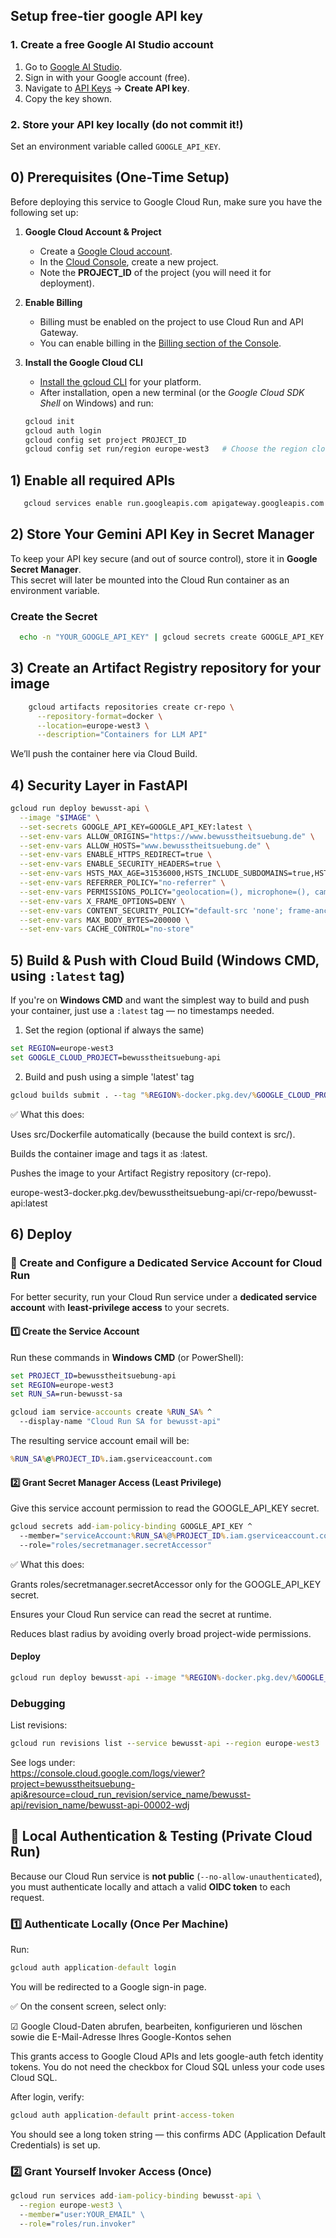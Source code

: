 ## Setup free-tier google API key

### 1. Create a free Google AI Studio account
1. Go to [Google AI Studio](https://aistudio.google.com).
2. Sign in with your Google account (free).
3. Navigate to [API Keys](https://aistudio.google.com/app/apikey) → **Create API key**.
4. Copy the key shown.

### 2. Store your API key locally (do not commit it!)
Set an environment variable called `GOOGLE_API_KEY`.

## 0) Prerequisites (One-Time Setup)

Before deploying this service to Google Cloud Run, make sure you have the following set up:

1. **Google Cloud Account & Project**
   - Create a [Google Cloud account](https://cloud.google.com/).
   - In the [Cloud Console](https://console.cloud.google.com/), create a new project.
   - Note the **PROJECT_ID** of the project (you will need it for deployment).

2. **Enable Billing**
   - Billing must be enabled on the project to use Cloud Run and API Gateway.
   - You can enable billing in the [Billing section of the Console](https://console.cloud.google.com/billing).

3. **Install the Google Cloud CLI**
   - [Install the gcloud CLI](https://cloud.google.com/sdk/docs/install) for your platform.
   - After installation, open a new terminal (or the *Google Cloud SDK Shell* on Windows) and run:

   ```bash
   gcloud init
   gcloud auth login
   gcloud config set project PROJECT_ID
   gcloud config set run/region europe-west3   # Choose the region closest to your users
   ```
## 1) Enable all required APIs
```bash
   gcloud services enable run.googleapis.com apigateway.googleapis.com servicemanagement.googleapis.com servicecontrol.googleapis.com secretmanager.googleapis.com artifactregistry.googleapis.com cloudbuild.googleapis.com
```
## 2) Store Your Gemini API Key in Secret Manager

To keep your API key secure (and out of source control), store it in **Google Secret Manager**.  
This secret will later be mounted into the Cloud Run container as an environment variable.

### Create the Secret

```bash
  echo -n "YOUR_GOOGLE_API_KEY" | gcloud secrets create GOOGLE_API_KEY --data-file=-
```

## 3) Create an Artifact Registry repository for your image
```bash
    gcloud artifacts repositories create cr-repo \
      --repository-format=docker \
      --location=europe-west3 \
      --description="Containers for LLM API"
```

We’ll push the container here via Cloud Build.

## 4) Security Layer in FastAPI
```bash
gcloud run deploy bewusst-api \
  --image "$IMAGE" \
  --set-secrets GOOGLE_API_KEY=GOOGLE_API_KEY:latest \
  --set-env-vars ALLOW_ORIGINS="https://www.bewusstheitsuebung.de" \
  --set-env-vars ALLOW_HOSTS="www.bewusstheitsuebung.de" \
  --set-env-vars ENABLE_HTTPS_REDIRECT=true \
  --set-env-vars ENABLE_SECURITY_HEADERS=true \
  --set-env-vars HSTS_MAX_AGE=31536000,HSTS_INCLUDE_SUBDOMAINS=true,HSTS_PRELOAD=false \
  --set-env-vars REFERRER_POLICY="no-referrer" \
  --set-env-vars PERMISSIONS_POLICY="geolocation=(), microphone=(), camera=(), payment=()" \
  --set-env-vars X_FRAME_OPTIONS=DENY \
  --set-env-vars CONTENT_SECURITY_POLICY="default-src 'none'; frame-ancestors 'none'; base-uri 'none'; form-action 'none';" \
  --set-env-vars MAX_BODY_BYTES=200000 \
  --set-env-vars CACHE_CONTROL="no-store"
```

## 5) Build & Push with Cloud Build (Windows CMD, using `:latest` tag)

If you're on **Windows CMD** and want the simplest way to build and push your container, just use a `:latest` tag — no timestamps needed.

1) Set the region (optional if always the same)
```cmd
set REGION=europe-west3
set GOOGLE_CLOUD_PROJECT=bewusstheitsuebung-api
```
2) Build and push using a simple 'latest' tag
```cmd
gcloud builds submit . --tag "%REGION%-docker.pkg.dev/%GOOGLE_CLOUD_PROJECT%/cr-repo/bewusst-api:latest"
```
✅ What this does:

Uses src/Dockerfile automatically (because the build context is src/).

Builds the container image and tags it as :latest.

Pushes the image to your Artifact Registry repository (cr-repo).

europe-west3-docker.pkg.dev/bewusstheitsuebung-api/cr-repo/bewusst-api:latest

## 6) Deploy
### 🔐 Create and Configure a Dedicated Service Account for Cloud Run

For better security, run your Cloud Run service under a **dedicated service account** with **least-privilege access** to your secrets.

#### 1️⃣ Create the Service Account

Run these commands in **Windows CMD** (or PowerShell):

```cmd
set PROJECT_ID=bewusstheitsuebung-api
set REGION=europe-west3
set RUN_SA=run-bewusst-sa

gcloud iam service-accounts create %RUN_SA% ^
  --display-name "Cloud Run SA for bewusst-api"
```
The resulting service account email will be: 
```cmd
%RUN_SA%@%PROJECT_ID%.iam.gserviceaccount.com
```

#### 2️⃣ Grant Secret Manager Access (Least Privilege)

Give this service account permission to read the GOOGLE_API_KEY secret.

```cmd
gcloud secrets add-iam-policy-binding GOOGLE_API_KEY ^
  --member="serviceAccount:%RUN_SA%@%PROJECT_ID%.iam.gserviceaccount.com" ^
  --role="roles/secretmanager.secretAccessor"
```

✅ What this does:

Grants roles/secretmanager.secretAccessor only for the GOOGLE_API_KEY secret.

Ensures your Cloud Run service can read the secret at runtime.

Reduces blast radius by avoiding overly broad project-wide permissions.

#### Deploy
```cmd
gcloud run deploy bewusst-api --image "%REGION%-docker.pkg.dev/%GOOGLE_CLOUD_PROJECT%/cr-repo/bewusst-api:latest" --region %REGION% --no-allow-unauthenticated --service-account "%RUN_SA%@%PROJECT_ID%.iam.gserviceaccount.com" --set-secrets GOOGLE_API_KEY=GOOGLE_API_KEY:latest --set-env-vars ALLOW_ORIGINS="https://www.bewusstheitsuebung.de" --set-env-vars ALLOW_HOSTS="www.bewusstheitsuebung.de" --set-env-vars ENABLE_SECURITY_HEADERS=true --set-env-vars HSTS_MAX_AGE=31536000,HSTS_INCLUDE_SUBDOMAINS=true,HSTS_PRELOAD=false --set-env-vars REFERRER_POLICY="no-referrer" --set-env-vars PERMISSIONS_POLICY="geolocation=(), microphone=(), camera=(), payment=()" --set-env-vars X_FRAME_OPTIONS=DENY --set-env-vars CONTENT_SECURITY_POLICY="default-src 'none'; frame-ancestors 'none'; base-uri 'none'; form-action 'none';" --set-env-vars MAX_BODY_BYTES=200000 --set-env-vars CACHE_CONTROL="no-store"
```

### Debugging
List revisions:
```cmd
gcloud run revisions list --service bewusst-api --region europe-west3
```

See logs under:\
https://console.cloud.google.com/logs/viewer?project=bewusstheitsuebung-api&resource=cloud_run_revision/service_name/bewusst-api/revision_name/bewusst-api-00002-wdj

## 🔑 Local Authentication & Testing (Private Cloud Run)

Because our Cloud Run service is **not public** (`--no-allow-unauthenticated`),  
you must authenticate locally and attach a valid **OIDC token** to each request.

### 1️⃣ Authenticate Locally (Once Per Machine)

Run:

```cmd
gcloud auth application-default login
```

You will be redirected to a Google sign-in page.

✅ On the consent screen, select only:

☑ Google Cloud-Daten abrufen, bearbeiten, konfigurieren und löschen sowie die E-Mail-Adresse Ihres Google-Kontos sehen

This grants access to Google Cloud APIs and lets google-auth fetch identity tokens.
You do not need the checkbox for Cloud SQL unless your code uses Cloud SQL.

After login, verify:
```cmd
gcloud auth application-default print-access-token
```
You should see a long token string — this confirms ADC (Application Default Credentials) is set up.

### 2️⃣ Grant Yourself Invoker Access (Once)
```cmd
gcloud run services add-iam-policy-binding bewusst-api \
  --region europe-west3 \
  --member="user:YOUR_EMAIL" \
  --role="roles/run.invoker"
```
